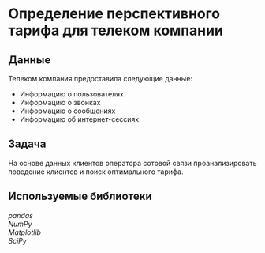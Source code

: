 # Определение перспективного тарифа для телеком компании

## Данные
Телеком компания предоставила следующие данные:
* Информацию о пользователях
* Информацию о звонках
* Информацию о сообщениях
* Информацию об интернет-сессиях

## Задача
На основе данных клиентов оператора сотовой связи проанализировать поведение клиентов и поиск оптимального тарифа.

## Используемые библиотеки
*pandas* <br/> *NumPy* <br/> *Matplotlib*  <br/> *SciPy*